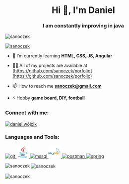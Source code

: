 <h1 align="center">Hi 👋, I'm Daniel</h1>
<h3 align="center">I am constantly improving in java</h3>

<p align="left"> <img src="https://komarev.com/ghpvc/?username=sanoczek&label=Profile%20views&color=0e75b6&style=flat" alt="sanoczek" /> </p>

<p align="left"> <a href="https://github.com/ryo-ma/github-profile-trophy"><img src="https://github-profile-trophy.vercel.app/?username=sanoczek" alt="sanoczek" /></a> </p>

- 🌱 I’m currently learning **HTML, CSS, JS, Angular**

- 👨‍💻 All of my projects are available at [https://github.com/sanoczek/porfolio](https://github.com/sanoczek/porfolio)

- 📫 How to reach me **sanoczek@gmail.com**

- ⚡ Hobby **game board, DIY, football**

<h3 align="left">Connect with me:</h3>
<p align="left">
<a href="https://linkedin.com/in/daniel-wójcik-35129a218" target="blank"><img align="center" src="https://raw.githubusercontent.com/rahuldkjain/github-profile-readme-generator/master/src/images/icons/Social/linked-in-alt.svg" alt="daniel wójcik" height="30" width="40" /></a>
</p>

<h3 align="left">Languages and Tools:</h3>
<p align="left"> <a href="https://git-scm.com/" target="_blank"> <img src="https://www.vectorlogo.zone/logos/git-scm/git-scm-icon.svg" alt="git" width="40" height="40"/> </a> <a href="https://www.java.com" target="_blank"> <img src="https://raw.githubusercontent.com/devicons/devicon/master/icons/java/java-original.svg" alt="java" width="40" height="40"/> </a> <a href="https://www.microsoft.com/en-us/sql-server" target="_blank"> <img src="https://www.svgrepo.com/show/303229/microsoft-sql-server-logo.svg" alt="mssql" width="40" height="40"/> </a> <a href="https://www.mysql.com/" target="_blank"> <img src="https://raw.githubusercontent.com/devicons/devicon/master/icons/mysql/mysql-original-wordmark.svg" alt="mysql" width="40" height="40"/> </a> <a href="https://postman.com" target="_blank"> <img src="https://www.vectorlogo.zone/logos/getpostman/getpostman-icon.svg" alt="postman" width="40" height="40"/> </a> <a href="https://spring.io/" target="_blank"> <img src="https://www.vectorlogo.zone/logos/springio/springio-icon.svg" alt="spring" width="40" height="40"/> </a> </p>

<p><img align="left" src="https://github-readme-stats.vercel.app/api/top-langs?username=sanoczek&show_icons=true&locale=en&layout=compact" alt="sanoczek" /></p>

<p>&nbsp;<img align="center" src="https://github-readme-stats.vercel.app/api?username=sanoczek&show_icons=true&locale=en" alt="sanoczek" /></p>

<p><img align="center" src="https://github-readme-streak-stats.herokuapp.com/?user=sanoczek&" alt="sanoczek" /></p>


